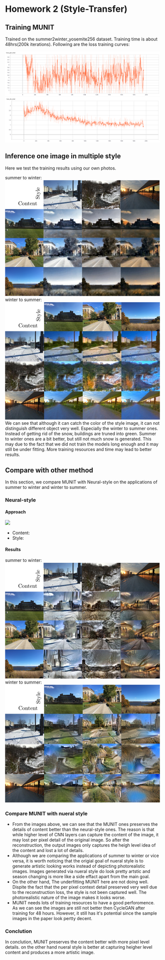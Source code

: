 # Homework 2 (Style-Transfer) 
## Training MUNIT
Trained on the summer2winter_yosemite256 dataset. Training time is about 48hrs(200k iterations). Following are the loss training curves:

![](loss_gen_total.png)
![](loss_dis_total.png)
## Inference one image in multiple style
Here we test the training results using our own photos.

summer to winter:  
![](summer2winter.png)  
winter to summer:  
![](winter2summer.png)  
We can see that although it can catch the color of the style image, it can not distinguish different object very well. Especially the winter to summer ones. Instead of getting rid of the snow, buildings are truned into green. Summer to winter ones are a bit better, but still not much snow is generated. This may due to the fact that we did not train the models long enough and it may still be under fitting. More training resources and time may lead to better results.
## Compare with other method
In this section, we compare MUNIT with Neural-style on the applications of summer to winter and winter to summer.

### Neural-style
#### Approach
![](https://i.imgur.com/SGk7Hwg.png)

- Content: 
- Style: 

#### Results
summer to winter:  
![](summer2winter_ns.png)  
winter to summer:  
![](winter2summer_ns.png)  

### Compare MUNIT with nueral style
-  From the images above, we can see that the MUNIT ones preserves the details of content better than the neural-style ones. The reason is that while higher level of CNN layers can capture the content of the image, it may lost per pixel detail of the original image. So after the reconstruction, the output images only captures the heigh level idea of the content and lost a lot of details.
-  Although we are comparing the applications of summer to winter or vice versa, it is worth noticing that the origial goal of nueral style is to generate artistic looking works instead of depicting photorealistic images. Images generated via nueral style do look pretty artstic and season changing is more like a side effact apart from the main goal.
-  On the other hand, The underfitting MUNIT here are not doing well. Dispite the fact that the per pixel context detail preserved very well due to the reconstruction loss, the style is not been captured well. The photorealistic nature of the image makes it looks worse. 
-  MUNIT needs lots of training resources to have a good perforomence. As we can see the images are still not better then CycleGAN after training for 48 hours. However, it still has it's potential since the sample images in the paper look pertty decent.

### Conclution
In conclution, MUNIT preserves the content better with more pixel level details. on the other hand nueral style is better at capturing heigher level content and produces a more artistic image.
